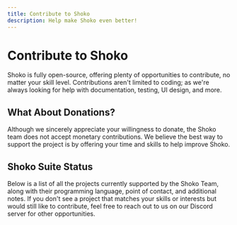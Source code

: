```yaml
---
title: Contribute to Shoko
description: Help make Shoko even better!
---
```


<script setup>
const projectsColumns = [
  { name: 'Project', header: 'Project', width: '20%' },
  { name: 'Language', header: 'Language', width: '15%' },
  { name: 'Maintainer(s)', header: 'Maintainer(s)' },
  { name: 'Additional Notes', header: 'Additional Notes' }
];

const projectsData = [
  {
    Project: '[Shoko Server](https://github.com/ShokoAnime/ShokoServer)',
    Language: 'C# / .NET',
    'Maintainer(s)': 'Da3dsoul',
    'Additional Notes': 'Tons of small tasks to help get you familiar with the codebase.'
  },
  {
    Project: '[Shoko Web UI](https://github.com/ShokoAnime/Shoko-WebUI)',
    Language: 'JS / React',
    'Maintainer(s)': 'Avael / Mohan226 / Elemental Crisis',
    'Additional Notes': 'Bug fixes and minor enhancements to help get you familiar with the codebase.'
  },
  {
    Project: '[ShokoDocs](https://github.com/ShokoAnime/ShokoDocs)',
    Language: 'Markdown',
    'Maintainer(s)': 'Elemental Crisis',
    'Additional Notes': 'Updating and adding new pages.'
  },
  {
    Project: '[ShokoMetadata](https://github.com/Cazzar/ShokoMetadata.bundle)',
    Language: 'Python',
    'Maintainer(s)': 'Cazzar',
    'Additional Notes': 'No active work at the moment, but ongoing refactoring and improvements are always welcome.'
  },
  {
    Project: '[Shoko Relay](https://github.com/natyusha/ShokoRelay.bundle)',
    Language: 'Python',
    'Maintainer(s)': 'Natyusha',
    'Additional Notes': 'No active work at the moment, but ongoing refactoring and improvements are always welcome.'
  },
  {
    Project: '[Shokofin](https://github.com/ShokoAnime/Shokofin)',
    Language: 'C#',
    'Maintainer(s)': 'Revam',
    'Additional Notes': 'No active work at the moment, but ongoing refactoring and improvements are always welcome.'
  },
  {
    Project: '[Shokodi](https://github.com/ShokoAnime/Shokodi)',
    Language: 'C#',
    'Maintainer(s)': 'Da3dsoul',
    'Additional Notes': 'No active work at the moment, but ongoing refactoring and improvements are always welcome.'
  },
  {
    Project: '[My Anime 3](https://github.com/ShokoAnime/MyAnime3)',
    Language: 'C#',
    'Maintainer(s)': 'Da3dsoul',
    'Additional Notes': 'Major refactor & possible rebuild for MediaPortal 2.'
  }
];
</script>

# Contribute to Shoko

Shoko is fully open-source, offering plenty of opportunities to contribute, no matter your skill level. Contributions
aren't limited to coding; as we're always looking for help with documentation, testing, UI design, and more.

## What About Donations?

Although we sincerely appreciate your willingness to donate, the Shoko team does not accept monetary contributions. We
believe the best way to support the project is by offering your time and skills to help improve Shoko.

## Shoko Suite Status

Below is a list of all the projects currently supported by the Shoko Team, along with their programming language, point
of contact, and additional notes. If you don't see a project that matches your skills or interests but would still like
to contribute, feel free to reach out to us on our Discord server for other opportunities.

<EasyTable :columns="projectsColumns" :data="projectsData" />
